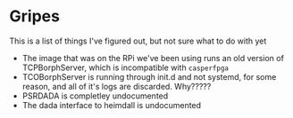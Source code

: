 # Gripes

This is a list of things I've figured out, but not sure what to do with yet

- The image that was on the RPi we've been using runs an old version of
  TCPBorphServer, which is incompatible with `casperfpga`
- TCOBorphServer is running through init.d and not systemd, for some reason, and
  all of it's logs are discarded. Why?????
- PSRDADA is completley undocumented
- The dada interface to heimdall is undocumented
